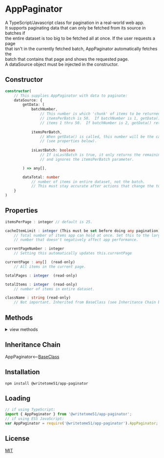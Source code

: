 # AppPaginator

A TypeScript/Javascript class for pagination in a real-world web app.   
It supports paginating data that can only be fetched from its source in batches if  
the entire dataset is too big to be fetched all at once.  If the user requests a page  
that isn't in the currently fetched batch, AppPaginator automatically fetches the  
batch that contains that page and shows the requested page.  
A dataSource object must be injected in the constructor.  


## Constructor
```ts
constructor(
    // This supplies AppPaginator with data to paginate:
    dataSource: {
        getData: (
            batchNumber,
                // This number is which 'chunk' of items to be returned (i.e, say 
                // itemsPerBatch is 50.  If batchNumber is 1, getData() returns 
                // items 1 thru 50.  If batchNumber is 2, getData() returns items 51 thru 100).
                
            itemsPerBatch,
                // When getData() is called, this number will be the cacheItemLimit 
                // (see properties below).
                
            isLastBatch: boolean
                // If isLastBatch is true, it only returns the remaining items in the dataset, 
                // and ignores the itemsPerBatch parameter.

        ) => any[],

        dataTotal: number
            // number of items in entire dataset, not the batch.
            // This must stay accurate after actions that change the total, such as searches.
    }
)
```

## Properties
```ts
itemsPerPage : integer // default is 25.

cacheItemLimit : integer (This must be set before doing any pagination)
    // Total number of items app can hold at once. Set this to the largest
    // number that doesn't negatively affect app performance.

currentPageNumber : integer
    // Setting this automatically updates this.currentPage

currentPage : any[]  (read-only)
    // All items in the current page.

totalPages : integer  (read-only)

totalItems : integer  (read-only)
    // number of items in entire dataset.

className : string (read-only)
    // Not important. Inherited from BaseClass (see Inheritance Chain below).
```

## Methods
<details>
<summary>view methods</summary>

```
reload() : void
    // Intended to be called after the order of the entire dataset changes 
    // (like after sorting), or after the dataTotal changes.
```
The methods below are not important to know about in order to use this  
class.  They're inherited from [BaseClass](https://github.com/writetome51/typescript-base-class#baseclass) .
```ts
protected   _createGetterAndOrSetterForEach(
                  propertyNames: string[],
                  configuration: IGetterSetterConfiguration
            ) : void
     /*********************
     Use this method when you have a bunch of properties that need getter and/or 
     setter functions that all do the same thing. You pass in an array of string 
     names of those properties, and the method attaches the same getter and/or 
     setter function to each property.
     IGetterSetterConfiguration is this object:
     {
         get_setterFunction?: (
             propertyName: string, index?: number, propertyNames?: string[]
         ) => Function,
             // get_setterFunction takes the property name as first argument and 
             // returns the setter function.  The setter function must take one 
             // parameter and return void.
     
         get_getterFunction?: (
             propertyName: string, index?: number, propertyNames?: string[]
         ) => Function
             // get_getterFunction takes the property name as first argument and 
             // returns the getter function.  The getter function must return something.
     }
     *********************/ 
   
   
protected   _returnThis_after(voidExpression: any) : this
    // voidExpression is executed, then function returns this.
    // Even if voidExpression returns something, the returned data isn't used.

protected   _runMethod_and_returnThis(
    callingObject, 
    method: Function, 
    methodArgs: any[], 
    additionalAction?: Function // takes the result returned by method as an argument.
) : this
```
</details>


## Inheritance Chain

AppPaginator<--[BaseClass](https://github.com/writetome51/typescript-base-class#baseclass)


## Installation

`npm install @writetome51/app-paginator`

## Loading
```ts
// if using TypeScript:
import { AppPaginator } from '@writetome51/app-paginator';
// if using ES5 JavaScript:
var AppPaginator = require('@writetome51/app-paginator').AppPaginator;
```

## License
[MIT](https://choosealicense.com/licenses/mit/)
